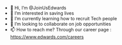 - 👋 Hi, I’m @JoinUsEdwards
- 👀 I’m interested in saving lives
- 🌱 I’m currently learning how to recruit Tech people
- 💞️ I’m looking to collaborate on job opportunities
- 📫 How to reach me? Through our career page : https://www.edwards.com/careers

<!---
JoinUsEdwards/JoinUsEdwards is a ✨ special ✨ repository because its `README.md` (this file) appears on your GitHub profile.
You can click the Preview link to take a look at your changes.
--->
